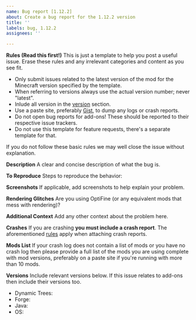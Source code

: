 ```yaml
---
name: Bug report [1.12.2]
about: Create a bug report for the 1.12.2 version
title: ''
labels: bug, 1.12.2
assignees: ''

---
```


**Rules (Read this first!)**
This is just a template to help you post a useful issue.  Erase these rules and any irrelevant categories and content as you see fit.

- Only submit issues related to the latest version of the mod for the Minecraft version specified by the template.
- When referring to versions always use the actual version number; never "latest".
- Inlude all version in the [version](#versions) section.
- Use a paste site, preferably [Gist](https://gist.github.com), to dump any logs or crash reports.
- Do not open bug reports for add-ons! These should be reported to their respective issue trackers.
- Do not use this template for feature requests, there's a separate template for that.

If you do not follow these basic rules we may well close the issue without explanation.

**Description**
A clear and concise description of what the bug is.

**To Reproduce**
Steps to reproduce the behavior:

**Screenshots**
If applicable, add screenshots to help explain your problem.

**Rendering Glitches**
Are you using OptiFine (or any equivalent mods that mess with rendering)?

**Additional Context**
Add any other context about the problem here.

**Crashes**
If you are crashing **you must include a crash report**. The aforementioned [rules](#rules) apply when attaching crash reports.

**Mods List**
If your crash log does not contain a list of mods or you have no crash log then please provide a full list of the mods you are using complete with mod versions, preferably on a paste site if you're running with more than 10 mods.

**Versions**
Include relevant versions below. If this issue relates to add-ons then include their versions too.

- Dynamic Trees:
- Forge:
- Java: 
- OS:
